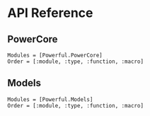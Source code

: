 # API Reference

## PowerCore

```@autodocs
Modules = [Powerful.PowerCore]
Order = [:module, :type, :function, :macro]
```

## Models

```@autodocs
Modules = [Powerful.Models]
Order = [:module, :type, :function, :macro]
```
